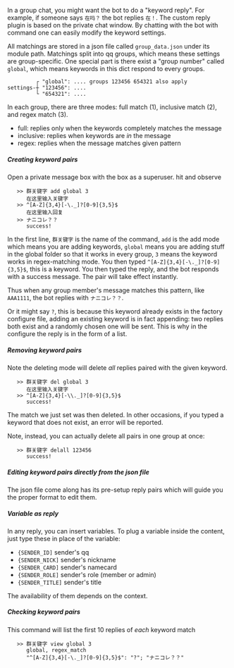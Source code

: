 In a group chat, you might want the bot to do a "keyword reply". For example, if someone says `在吗？` the bot replies `在！`.
The custom reply plugin is based on the private chat window. By chatting with the bot with command one can easily modify the keyword settings.

All matchings are stored in a json file called `group_data.json` under its module path. Matchings split into qq groups, which means these settings are group-specific. One special part is there exist a "group number" called `global`, which means keywords in this dict respond to every groups.

  ```
           ┌ "global": .... groups 123456 654321 also apply
  settings-┼ "123456": ....
           └ "654321": ....
  ```

In each group, there are three modes: full match (1), inclusive match (2), and regex match (3).
  * full: replies only when the keywords completely matches the message
  * inclusive: replies when keywords are *in* the message
  * regex: replies when the message matches given pattern

##### Creating keyword pairs
Open a private message box with the box as a superuser. hit and observe
  ```
     >> 群关键字 add global 3
        在这里输入关键字
     >> ^[A-Z]{3,4}[-\._]?[0-9]{3,5}$
        在这里输入回复
     >> ナニコレ？？
        success!
  ```
In the first line, `群关键字` is the name of the command, `add` is the add mode which means you are adding keywords, `global` means you are adding stuff in the global folder so that it works in every group, `3` means the keyword works in regex-matching mode.
You then typed `^[A-Z]{3,4}[-\._]?[0-9]{3,5}$`, this is a keyword. You then typed the reply, and the bot responds with a success message. The pair will take effect instantly.

Thus when any group member's message matches this pattern, like `AAA1111`, the bot replies with `ナニコレ？？`.

Or it might say `?`, this is because this keyword already exists in the factory configure file, adding an existing keyword is in fact appending: two replies both exist and a randomly chosen one will be sent. This is why in the configure the reply is in the form of a list.

##### Removing keyword pairs
Note the deleting mode will delete *all* replies paired with the given keyword.
  ```
     >> 群关键字 del global 3
        在这里输入关键字
     >> ^[A-Z]{3,4}[-\\._]?[0-9]{3,5}$
        success!
  ```
The match we just set was then deleted. In other occasions, if you typed a keyword that does not exist, an error will be reported.

Note, instead, you can actually delete all pairs in one group at once:
  ```
     >> 群关键字 delall 123456
        success!
  ```

##### Editing keyword pairs directly from the json file
The json file come along has its pre-setup reply pairs which will guide you the proper format to edit them.

##### Variable as reply
In any reply, you can insert variables. To plug a variable inside the content, just type these in place of the variable:
  * `{SENDER_ID]` sender's qq
  * `{SENDER_NICK]` sender's nickname
  * `{SENDER_CARD]` sender's namecard
  * `{SENDER_ROLE]` sender's role (member or admin)
  * `{SENDER_TITLE]` sender's title

The availability of them depends on the context.

##### Checking keyword pairs
This command will list the first 10 replies of *each* keyword match
  ```
     >> 群关键字 view global 3
        global, regex_match
        "^[A-Z]{3,4}[-\._]?[0-9]{3,5}$": "?"; "ナニコレ？？"
  ```
